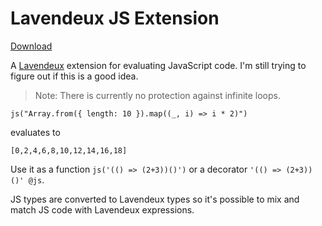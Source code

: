 # Lavendeux JS Extension

[Download](https://github.com/jf908/lavendeux-js/releases/latest/download/lavendeux-js.js)

A [Lavendeux](https://github.com/rscarson/Lavendeux) extension for evaluating JavaScript code. I'm still trying to figure out if this is a good idea.

> Note: There is currently no protection against infinite loops.

```
js("Array.from({ length: 10 }).map((_, i) => i * 2)")
```

evaluates to

```
[0,2,4,6,8,10,12,14,16,18]
```

Use it as a function `js('(() => (2+3))()')` or a decorator `'(() => (2+3))()' @js`.

JS types are converted to Lavendeux types so it's possible to mix and match JS code with Lavendeux expressions.
